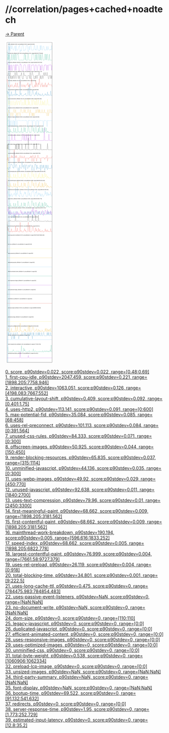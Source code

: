 
# //correlation/pages+cached+noadtech

[→ Parent](../..)

![PLOT: correlation](./correlation.svg)

[0. score, p90stdev=0.022, score:p90stdev=0.022, range=[0.48:0.69]](../../meta/score/samples/pages+cached+noadtech)  
[1. first-cpu-idle, p90stdev=2047.459, score:p90stdev=0.221, range=[1898.205:7758.946]](../../first-cpu-idle/samples/pages+cached+noadtech/)  
[2. interactive, p90stdev=1063.051, score:p90stdev=0.126, range=[4198.083:7667.552]](../../interactive/samples/pages+cached+noadtech/)  
[3. cumulative-layout-shift, p90stdev=0.409, score:p90stdev=0.092, range=[0.401:1.75]](../../cumulative-layout-shift/samples/pages+cached+noadtech/)  
[4. uses-http2, p90stdev=113.141, score:p90stdev=0.091, range=[0:600]](../../uses-http2/samples/pages+cached+noadtech/)  
[5. max-potential-fid, p90stdev=35.084, score:p90stdev=0.085, range=[68:458]](../../max-potential-fid/samples/pages+cached+noadtech/)  
[6. uses-rel-preconnect, p90stdev=101.113, score:p90stdev=0.084, range=[0:391.564]](../../uses-rel-preconnect/samples/pages+cached+noadtech/)  
[7. unused-css-rules, p90stdev=84.333, score:p90stdev=0.071, range=[0:300]](../../unused-css-rules/samples/pages+cached+noadtech/)  
[8. offscreen-images, p90stdev=50.925, score:p90stdev=0.044, range=[150:450]](../../offscreen-images/samples/pages+cached+noadtech/)  
[9. render-blocking-resources, p90stdev=65.835, score:p90stdev=0.037, range=[315:1114]](../../render-blocking-resources/samples/pages+cached+noadtech/)  
[10. unminified-javascript, p90stdev=44.136, score:p90stdev=0.035, range=[0:300]](../../unminified-javascript/samples/pages+cached+noadtech/)  
[11. uses-webp-images, p90stdev=49.92, score:p90stdev=0.029, range=[450:770]](../../uses-webp-images/samples/pages+cached+noadtech/)  
[12. unused-javascript, p90stdev=92.638, score:p90stdev=0.011, range=[1840:2700]](../../unused-javascript/samples/pages+cached+noadtech/)  
[13. uses-text-compression, p90stdev=79.96, score:p90stdev=0.01, range=[2450:3300]](../../uses-text-compression/samples/pages+cached+noadtech/)  
[14. first-meaningful-paint, p90stdev=68.662, score:p90stdev=0.009, range=[1898.205:3181.562]](../../first-meaningful-paint/samples/pages+cached+noadtech/)  
[15. first-contentful-paint, p90stdev=68.662, score:p90stdev=0.009, range=[1898.205:3181.562]](../../first-contentful-paint/samples/pages+cached+noadtech/)  
[16. mainthread-work-breakdown, p90stdev=190.194, score:p90stdev=0.005, range=[596.616:1833.252]](../../mainthread-work-breakdown/samples/pages+cached+noadtech/)  
[17. speed-index, p90stdev=68.662, score:p90stdev=0.005, range=[1898.205:6822.778]](../../speed-index/samples/pages+cached+noadtech/)  
[18. largest-contentful-paint, p90stdev=76.999, score:p90stdev=0.004, range=[7661.58:9727.379]](../../largest-contentful-paint/samples/pages+cached+noadtech/)  
[19. uses-rel-preload, p90stdev=26.119, score:p90stdev=0.004, range=[0:918]](../../uses-rel-preload/samples/pages+cached+noadtech/)  
[20. total-blocking-time, p90stdev=34.801, score:p90stdev=0.001, range=[9:222.5]](../../total-blocking-time/samples/pages+cached+noadtech/)  
[21. uses-long-cache-ttl, p90stdev=0.475, score:p90stdev=0, range=[784475.983:784854.483]](../../uses-long-cache-ttl/samples/pages+cached+noadtech/)  
[22. uses-passive-event-listeners, p90stdev=NaN, score:p90stdev=0, range=[NaN:NaN]](../../uses-passive-event-listeners/samples/pages+cached+noadtech/)  
[23. no-document-write, p90stdev=NaN, score:p90stdev=0, range=[NaN:NaN]](../../no-document-write/samples/pages+cached+noadtech/)  
[24. dom-size, p90stdev=0, score:p90stdev=0, range=[110:110]](../../dom-size/samples/pages+cached+noadtech/)  
[25. legacy-javascript, p90stdev=0, score:p90stdev=0, range=[0:0]](../../legacy-javascript/samples/pages+cached+noadtech/)  
[26. duplicated-javascript, p90stdev=0, score:p90stdev=0, range=[0:0]](../../duplicated-javascript/samples/pages+cached+noadtech/)  
[27. efficient-animated-content, p90stdev=0, score:p90stdev=0, range=[0:0]](../../efficient-animated-content/samples/pages+cached+noadtech/)  
[28. uses-responsive-images, p90stdev=0, score:p90stdev=0, range=[0:0]](../../uses-responsive-images/samples/pages+cached+noadtech/)  
[29. uses-optimized-images, p90stdev=0, score:p90stdev=0, range=[0:0]](../../uses-optimized-images/samples/pages+cached+noadtech/)  
[30. unminified-css, p90stdev=0, score:p90stdev=0, range=[0:0]](../../unminified-css/samples/pages+cached+noadtech/)  
[31. total-byte-weight, p90stdev=0.538, score:p90stdev=0, range=[1060906:1062334]](../../total-byte-weight/samples/pages+cached+noadtech/)  
[32. preload-lcp-image, p90stdev=0, score:p90stdev=0, range=[0:0]](../../preload-lcp-image/samples/pages+cached+noadtech/)  
[33. unsized-images, p90stdev=NaN, score:p90stdev=0, range=[NaN:NaN]](../../unsized-images/samples/pages+cached+noadtech/)  
[34. third-party-summary, p90stdev=NaN, score:p90stdev=0, range=[NaN:NaN]](../../third-party-summary/samples/pages+cached+noadtech/)  
[35. font-display, p90stdev=NaN, score:p90stdev=0, range=[NaN:NaN]](../../font-display/samples/pages+cached+noadtech/)  
[36. bootup-time, p90stdev=69.522, score:p90stdev=0, range=[91.132:541.632]](../../bootup-time/samples/pages+cached+noadtech/)  
[37. redirects, p90stdev=0, score:p90stdev=0, range=[0:0]](../../redirects/samples/pages+cached+noadtech/)  
[38. server-response-time, p90stdev=1.95, score:p90stdev=0, range=[1.773:252.729]](../../server-response-time/samples/pages+cached+noadtech/)  
[39. estimated-input-latency, p90stdev=0, score:p90stdev=0, range=[12.8:35.2]](../../estimated-input-latency/samples/pages+cached+noadtech/)  
